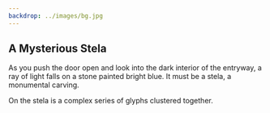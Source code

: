 ```yaml
---
backdrop: ../images/bg.jpg
---
```


## A Mysterious Stela

As you push the door open and look into the dark interior of the entryway, a ray of light falls on a stone painted bright blue. It must be a stela, a monumental carving.

On the stela is a complex series of glyphs clustered together.

<Item id="8" />

<Page url="challenge1" instructions="You consult your guide book, but it's absolutely no help here." action="Look closer" condition="8" />
